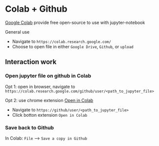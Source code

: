 # Colab + Github

[Google Colab](https://colab.research.google.com/) provide free open-source to use with jupyter-notebook

General use
- Navigate to `https://colab.research.google.com/`
- Choose to open file in either `Google Drive`, `Github`, or `upload`

## Interaction work

### Open jupyter file on github in Colab

Opt 1: open in browser, navigate to `https://colab.research.google.com/github/user/<path_to_jupyter_file>`

Opt 2: use chrome extension [Open in Colab](https://chrome.google.com/webstore/detail/open-in-colab/iogfkhleblhcpcekbiedikdehleodpjo)
- Navigate to `https://github/user/<path_to_jupyter_file>`
- Click botton extension `Open in Colab`

### Save back to Github

In Colab: `File` --> `Save a copy in Github`